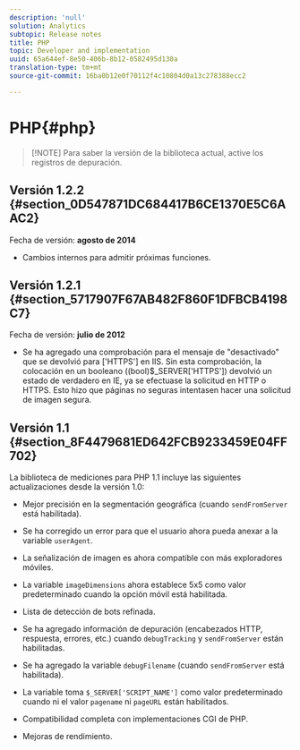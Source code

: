 ```yaml
---
description: 'null'
solution: Analytics
subtopic: Release notes
title: PHP
topic: Developer and implementation
uuid: 65a644ef-8e50-406b-8b12-0582495d130a
translation-type: tm+mt
source-git-commit: 16ba0b12e0f70112f4c10804d0a13c278388ecc2

---
```



# PHP{#php}

> [!NOTE] Para saber la versión de la biblioteca actual, active los registros de depuración.

## Versión 1.2.2 {#section_0D547871DC684417B6CE1370E5C6AAC2}

Fecha de versión: **agosto de 2014**

* Cambios internos para admitir próximas funciones.

## Versión 1.2.1 {#section_5717907F67AB482F860F1DFBCB4198C7}

Fecha de versión: **julio de 2012**

* Se ha agregado una comprobación para el mensaje de "desactivado" que se devolvió para ['HTTPS'] en IIS. Sin esta comprobación, la colocación en un booleano ((bool)$_SERVER['HTTPS']) devolvió un estado de verdadero en IE, ya se efectuase la solicitud en HTTP o HTTPS. Esto hizo que páginas no seguras intentasen hacer una solicitud de imagen segura.

## Versión 1.1 {#section_8F4479681ED642FCB9233459E04FF702}

La biblioteca de mediciones para PHP 1.1 incluye las siguientes actualizaciones desde la versión 1.0:

* Mejor precisión en la segmentación geográfica (cuando `sendFromServer` está habilitada).
* Se ha corregido un error para que el usuario ahora pueda anexar a la variable `userAgent`.
* La señalización de imagen es ahora compatible con más exploradores móviles.
* La variable `imageDimensions` ahora establece 5x5 como valor predeterminado cuando la opción móvil está habilitada.
* Lista de detección de bots refinada.
* Se ha agregado información de depuración (encabezados HTTP, respuesta, errores, etc.) cuando `debugTracking` y `sendFromServer` están habilitadas.

* Se ha agregado la variable `debugFilename` (cuando `sendFromServer` está habilitada).

* La variable toma `$_SERVER['SCRIPT_NAME']` como valor predeterminado cuando ni el valor `pagename` ni `pageURL` están habilitados.

* Compatibilidad completa con implementaciones CGI de PHP.
* Mejoras de rendimiento.

